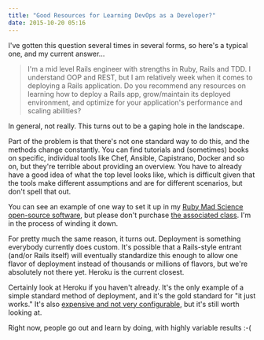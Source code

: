 ```yaml
---
title: "Good Resources for Learning DevOps as a Developer?"
date: 2015-10-20 05:16
---
```


I've gotten this question several times in several forms, so here's a typical one, and my current answer...

<blockquote>I'm a mid level Rails engineer with strengths in Ruby,
Rails and TDD. I understand OOP and REST, but I am relatively week
when it comes to deploying a Rails application. Do you recommend any
resources on learning how to deploy a Rails app, grow/maintain its
deployed environment, and optimize for your application's performance
and scaling abilities?</blockquote>

In general, not really. This turns out to be a gaping hole in the landscape.

Part of the problem is that there's not one standard way to do this,
and the methods change constantly. You can find tutorials and
(sometimes) books on specific, individual tools like Chef, Ansible,
Capistrano, Docker and so on, but they're terrible about providing an
overview. You have to already have a good idea of what the top level
looks like, which is difficult given that the tools make different
assumptions and are for different scenarios, but don't spell that out.

You can see an example of one way to set it up in my <a href="https://github.com/noahgibbs/madscience">Ruby Mad Science
open-source software</a>, but
please don't purchase <a href="http://rails-deploy-in-an-hour.com">the associated class</a>. I'm in the process of
winding it down.

For pretty much the same reason, it turns out. Deployment is something
everybody currently does custom. It's possible that a Rails-style
entrant (and/or Rails itself) will eventually standardize this enough
to allow one flavor of deployment instead of thousands or millions of
flavors, but we're absolutely not there yet. Heroku is the current
closest.

Certainly look at Heroku if you haven't already. It's the only example
of a simple standard method of deployment, and it's the gold standard
for "it just works." It's also <a href="http://codefol.io/posts/when-should-you-not-use-heroku">expensive and not very configurable</a>,
but it's still worth looking at.

Right now, people go out and learn by doing, with highly variable results :-(
